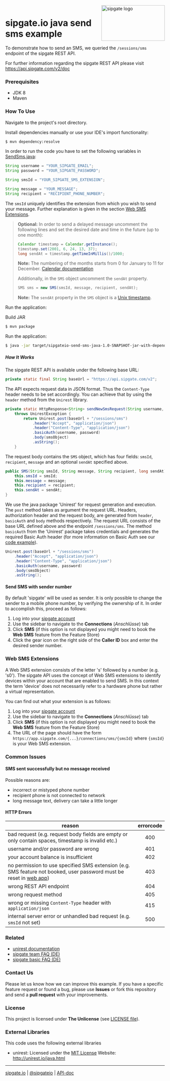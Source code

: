 <img src="https://www.sipgatedesign.com/wp-content/uploads/wort-bildmarke_positiv_2x.jpg" alt="sipgate logo" title="sipgate" align="right" height="112" width="200"/>

# sipgate.io java send sms example

To demonstrate how to send an SMS, we queried the `/sessions/sms` endpoint of the sipgate REST API.

For further information regarding the sipgate REST API please visit https://api.sipgate.com/v2/doc

### Prerequisites

-   JDK 8
-   Maven

### How To Use

Navigate to the project's root directory.

Install dependencies manually or use your IDE's import functionality:

```bash
$ mvn dependency:resolve
```

In order to run the code you have to set the following variables in [SendSms.java](./src/main/java/de/sipgate/io/example/sendsms/SendSms.java):

```java
String username = "YOUR_SIPGATE_EMAIL";
String password = "YOUR_SIPGATE_PASSWORD";

String smsId = "YOUR_SIPGATE_SMS_EXTENSION";

String message = "YOUR_MESSAGE";
String recipient = "RECIPIENT_PHONE_NUMBER";
```

The `smsId` uniquely identifies the extension from which you wish to send your message. Further explanation is given in the section [Web SMS Extensions](#web-sms-extensions).

> **Optional:**
> In order to send a delayed message uncomment the following lines and set the desired date and time in the future (up to one month):
>
> ```java
> Calendar timestamp = Calendar.getInstance();
> timestamp.set(2001, 6, 24, 13, 37);
> long sendAt = timestamp.getTimeInMillis()/1000;
> ```
>
> **Note:** The numbering of the months starts from 0 for January to 11 for December. [Calendar documentation](https://docs.oracle.com/javase/7/docs/api/java/util/Calendar.html)
>
> Additionally, in the `SMS` object uncomment the `sendAt` property.
>
> ```java
> SMS sms = new SMS(smsId, message, recipient, sendAt);
> ```
>
> **Note:** The `sendAt` property in the `SMS` object is a [Unix timestamp](https://www.unixtimestamp.com/).

Run the application:

Build JAR

```bash
$ mvn package
```

Run the application:

```bash
$ java -jar target/sipgateio-send-sms-java-1.0-SNAPSHOT-jar-with-dependencies.jar
```

##### How It Works

The sipgate REST API is available under the following base URL:

```java
private static final String baseUrl = "https://api.sipgate.com/v2";
```

The API expects request data in JSON format. Thus the `Content-Type` header needs to be set accordingly. You can achieve that by using the `header` method from the `Unirest` library.

```java
private static HttpResponse<String> sendNewSmsRequest(String username, String password, SMS smsObject)
	throws UnirestException {
		return Unirest.post(baseUrl + "/sessions/sms")
			.header("Accept", "application/json")
			.header("Content-Type", "application/json")
			.basicAuth(username, password)
			.body(smsObject)
			.asString();
	}
```

The request body contains the `SMS` object, which has four fields: `smsId`, `recipient`, `message` and an optional `sendAt` specified above.

```java
public SMS(String smsId, String message, String recipient, long sendAt) {
	this.smsId = smsId;
	this.message = message;
	this.recipient = recipient;
	this.sendAt = sendAt;
}
```

We use the java package 'Unirest' for request generation and execution. The `post` method takes as argument the request URL. Headers, authorization header and the request body, are generated from `header`, `basicAuth` and `body` methods respectively. The request URL consists of the base URL defined above and the endpoint `/sessions/sms`. The method `basicAuth` from the 'Unirest' package takes credentials and generates the required Basic Auth header (for more information on Basic Auth see our [code example](https://github.com/sipgate/sipgateio-basicauth-java)).

```java
Unirest.post(baseUrl + "/sessions/sms")
	.header("Accept", "application/json")
	.header("Content-Type", "application/json")
	.basicAuth(username, password)
	.body(smsObject)
	.asString();
```

#### Send SMS with sender number

By default 'sipgate' will be used as sender. It is only possible to change the sender to a mobile phone number, by verifying the ownership of it. In order to accomplish this, proceed as follows:

1. Log into your [sipgate account](https://app.sipgate.com/connections/sms)
2. Use the sidebar to navigate to the **Connections** (_Anschlüsse_) tab
3. Click **SMS** (if this option is not displayed you might need to book the **Web SMS** feature from the Feature Store)
4. Click the gear icon on the right side of the **Caller ID** box and enter the desired sender number.

### Web SMS Extensions

A Web SMS extension consists of the letter 's' followed by a number (e.g. 's0'). The sipgate API uses the concept of Web SMS extensions to identify devices within your account that are enabled to send SMS. In this context the term 'device' does not necessarily refer to a hardware phone but rather a virtual representation.

You can find out what your extension is as follows:

1. Log into your [sipgate account](https://app.sipgate.com/connections/sms)
2. Use the sidebar to navigate to the **Connections** (_Anschlüsse_) tab
3. Click **SMS** (if this option is not displayed you might need to book the **Web SMS** feature from the Feature Store)
4. The URL of the page should have the form `https://app.sipgate.com/{...}/connections/sms/{smsId}` where `{smsId}` is your Web SMS extension.

### Common Issues

#### SMS sent successfully but no message received

Possible reasons are:

-   incorrect or mistyped phone number
-   recipient phone is not connected to network
-   long message text, delivery can take a little longer

#### HTTP Errors

| reason                                                                                                                                              | errorcode |
| --------------------------------------------------------------------------------------------------------------------------------------------------- | :-------: |
| bad request (e.g. request body fields are empty or only contain spaces, timestamp is invalid etc.)                                                  |    400    |
| username and/or password are wrong                                                                                                                  |    401    |
| your account balance is insufficient                                                                                                                |    402    |
| no permission to use specified SMS extension (e.g. SMS feature not booked, user password must be reset in [web app](https://app.sipgate.com/login)) |    403    |
| wrong REST API endpoint                                                                                                                             |    404    |
| wrong request method                                                                                                                                |    405    |
| wrong or missing `Content-Type` header with `application/json`                                                                                      |    415    |
| internal server error or unhandled bad request (e.g. `smsId` not set)                                                                               |    500    |

### Related

- [unirest documentation](http://unirest.io/java.html)
- [sipgate team FAQ (DE)](https://teamhelp.sipgate.de/hc/de)
- [sipgate basic FAQ (DE)](https://basicsupport.sipgate.de/hc/de)

### Contact Us

Please let us know how we can improve this example.
If you have a specific feature request or found a bug, please use **Issues** or fork this repository and send a **pull request** with your improvements.

### License

This project is licensed under **The Unlicense** (see [LICENSE file](./LICENSE)).

### External Libraries

This code uses the following external libraries

-   unirest:
    Licensed under the [MIT License](https://opensource.org/licenses/MIT)
    Website: http://unirest.io/java.html

---

[sipgate.io](https://www.sipgate.io) | [@sipgateio](https://twitter.com/sipgateio) | [API-doc](https://api.sipgate.com/v2/doc)
